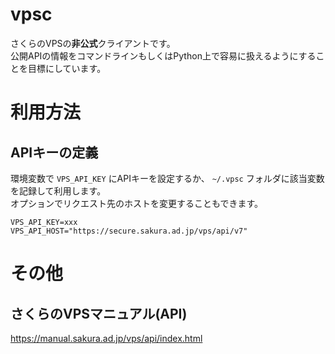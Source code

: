 # vpsc
さくらのVPSの**非公式**クライアントです。  
公開APIの情報をコマンドラインもしくはPython上で容易に扱えるようにすることを目標にしています。  


# 利用方法
## APIキーの定義
環境変数で `VPS_API_KEY` にAPIキーを設定するか、 `~/.vpsc` フォルダに該当変数を記録して利用します。  
オプションでリクエスト先のホストを変更することもできます。  

```shell
VPS_API_KEY=xxx
VPS_API_HOST="https://secure.sakura.ad.jp/vps/api/v7"

```


# その他
## さくらのVPSマニュアル(API)
https://manual.sakura.ad.jp/vps/api/index.html
